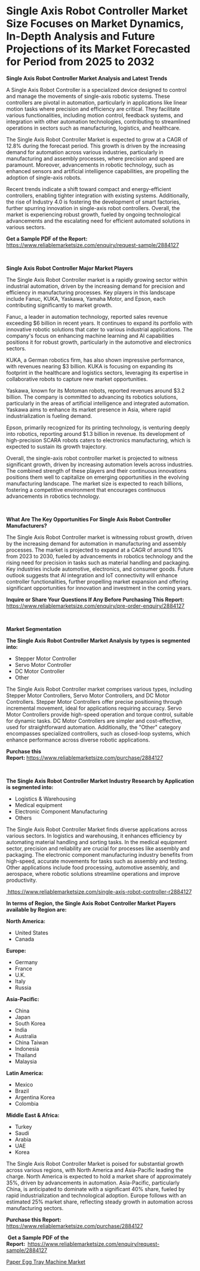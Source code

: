 <p><h1>Single Axis Robot Controller Market Size Focuses on Market Dynamics, In-Depth Analysis and Future Projections of its Market Forecasted for Period from 2025 to 2032</h1></p><p><strong>Single Axis Robot Controller Market Analysis and Latest Trends</strong></p>
<p><p>A Single Axis Robot Controller is a specialized device designed to control and manage the movements of single-axis robotic systems. These controllers are pivotal in automation, particularly in applications like linear motion tasks where precision and efficiency are critical. They facilitate various functionalities, including motion control, feedback systems, and integration with other automation technologies, contributing to streamlined operations in sectors such as manufacturing, logistics, and healthcare.</p><p>The Single Axis Robot Controller Market is expected to grow at a CAGR of 12.8% during the forecast period. This growth is driven by the increasing demand for automation across various industries, particularly in manufacturing and assembly processes, where precision and speed are paramount. Moreover, advancements in robotic technology, such as enhanced sensors and artificial intelligence capabilities, are propelling the adoption of single-axis robots.</p><p>Recent trends indicate a shift toward compact and energy-efficient controllers, enabling tighter integration with existing systems. Additionally, the rise of Industry 4.0 is fostering the development of smart factories, further spurring innovation in single-axis robot controllers. Overall, the market is experiencing robust growth, fueled by ongoing technological advancements and the escalating need for efficient automated solutions in various sectors.</p></p>
<p><strong>Get a Sample PDF of the Report:&nbsp;</strong> <a href="https://www.reliablemarketsize.com/enquiry/request-sample/2884127?utm_campaign=3045&utm_medium=2&utm_source=Github&utm_content=ia&utm_term=13032025&utm_id=single-axis-robot-controller">https://www.reliablemarketsize.com/enquiry/request-sample/2884127</a></p>
<p>&nbsp;</p>
<p><strong>Single Axis Robot Controller Major Market Players</strong></p>
<p><p>The Single Axis Robot Controller market is a rapidly growing sector within industrial automation, driven by the increasing demand for precision and efficiency in manufacturing processes. Key players in this landscape include Fanuc, KUKA, Yaskawa, Yamaha Motor, and Epson, each contributing significantly to market growth.</p><p>Fanuc, a leader in automation technology, reported sales revenue exceeding $6 billion in recent years. It continues to expand its portfolio with innovative robotic solutions that cater to various industrial applications. The company's focus on enhancing machine learning and AI capabilities positions it for robust growth, particularly in the automotive and electronics sectors.</p><p>KUKA, a German robotics firm, has also shown impressive performance, with revenues nearing $3 billion. KUKA is focusing on expanding its footprint in the healthcare and logistics sectors, leveraging its expertise in collaborative robots to capture new market opportunities.</p><p>Yaskawa, known for its Motoman robots, reported revenues around $3.2 billion. The company is committed to advancing its robotics solutions, particularly in the areas of artificial intelligence and integrated automation. Yaskawa aims to enhance its market presence in Asia, where rapid industrialization is fueling demand.</p><p>Epson, primarily recognized for its printing technology, is venturing deeply into robotics, reporting around $1.3 billion in revenue. Its development of high-precision SCARA robots caters to electronics manufacturing, which is expected to sustain its growth trajectory.</p><p>Overall, the single-axis robot controller market is projected to witness significant growth, driven by increasing automation levels across industries. The combined strength of these players and their continuous innovations positions them well to capitalize on emerging opportunities in the evolving manufacturing landscape. The market size is expected to reach billions, fostering a competitive environment that encourages continuous advancements in robotics technology.</p></p>
<p>&nbsp;</p>
<p><strong>What Are The Key Opportunities For Single Axis Robot Controller Manufacturers?</strong></p>
<p><p>The Single Axis Robot Controller market is witnessing robust growth, driven by the increasing demand for automation in manufacturing and assembly processes. The market is projected to expand at a CAGR of around 10% from 2023 to 2030, fueled by advancements in robotics technology and the rising need for precision in tasks such as material handling and packaging. Key industries include automotive, electronics, and consumer goods. Future outlook suggests that AI integration and IoT connectivity will enhance controller functionalities, further propelling market expansion and offering significant opportunities for innovation and investment in the coming years.</p></p>
<p><strong>Inquire or Share Your Questions If Any Before Purchasing This Report:</strong> <a href="https://www.reliablemarketsize.com/enquiry/pre-order-enquiry/2884127?utm_campaign=3045&utm_medium=2&utm_source=Github&utm_content=ia&utm_term=13032025&utm_id=single-axis-robot-controller">https://www.reliablemarketsize.com/enquiry/pre-order-enquiry/2884127</a></p>
<p>&nbsp;</p>
<p><strong>Market Segmentation</strong></p>
<p><strong>The Single Axis Robot Controller Market Analysis by types is segmented into:</strong></p>
<p><ul><li>Stepper Motor Controller</li><li>Servo Motor Controller</li><li>DC Motor Controller</li><li>Other</li></ul></p>
<p><p>The Single Axis Robot Controller market comprises various types, including Stepper Motor Controllers, Servo Motor Controllers, and DC Motor Controllers. Stepper Motor Controllers offer precise positioning through incremental movement, ideal for applications requiring accuracy. Servo Motor Controllers provide high-speed operation and torque control, suitable for dynamic tasks. DC Motor Controllers are simpler and cost-effective, used for straightforward automation. Additionally, the "Other" category encompasses specialized controllers, such as closed-loop systems, which enhance performance across diverse robotic applications.</p></p>
<p><strong>Purchase this Report:&nbsp;</strong><a href="https://www.reliablemarketsize.com/purchase/2884127?utm_campaign=3045&utm_medium=2&utm_source=Github&utm_content=ia&utm_term=13032025&utm_id=single-axis-robot-controller">https://www.reliablemarketsize.com/purchase/2884127</a></p>
<p>&nbsp;</p>
<p><strong>The Single Axis Robot Controller Market Industry Research by Application is segmented into:</strong></p>
<p><ul><li>Logistics & Warehousing</li><li>Medical equipment</li><li>Electronic Component Manufacturing</li><li>Others</li></ul></p>
<p><p>The Single Axis Robot Controller Market finds diverse applications across various sectors. In logistics and warehousing, it enhances efficiency by automating material handling and sorting tasks. In the medical equipment sector, precision and reliability are crucial for processes like assembly and packaging. The electronic component manufacturing industry benefits from high-speed, accurate movements for tasks such as assembly and testing. Other applications include food processing, automotive assembly, and aerospace, where robotic solutions streamline operations and improve productivity.</p></p>
<p><a href="https://www.reliablemarketsize.com/single-axis-robot-controller-r2884127?utm_campaign=3045&utm_medium=2&utm_source=Github&utm_content=ia&utm_term=13032025&utm_id=single-axis-robot-controller">&nbsp;https://www.reliablemarketsize.com/single-axis-robot-controller-r2884127</a></p>
<p><strong>In terms of Region, the Single Axis Robot Controller Market Players available by Region are:</strong></p>
<p>
    <p> <strong> North America: </strong>
        <ul>
            <li>United States</li>
            <li>Canada</li>
        </ul>
        </p> 
    <p> <strong> Europe: </strong>
        <ul>
            <li>Germany</li>
            <li>France</li>
            <li>U.K.</li>
            <li>Italy</li>
            <li>Russia</li>
        </ul>
        </p> 
    <p> <strong> Asia-Pacific: </strong>
        <ul>
            <li>China</li>
            <li>Japan</li>
            <li>South Korea</li>
            <li>India</li>
            <li>Australia</li>
            <li>China Taiwan</li>
            <li>Indonesia</li>
            <li>Thailand</li>
            <li>Malaysia</li>
        </ul>
        </p> 
    <p> <strong> Latin America: </strong>
        <ul>
            <li>Mexico</li>
            <li>Brazil</li>
            <li>Argentina Korea</li>
            <li>Colombia</li>
        </ul>
        </p> 
    <p> <strong> Middle East & Africa: </strong>
        <ul>
            <li>Turkey</li>
            <li>Saudi</li>
            <li>Arabia</li>
            <li>UAE</li>
            <li>Korea</li>
        </ul>
    </p>
    </p>
<p><p>The Single Axis Robot Controller Market is poised for substantial growth across various regions, with North America and Asia-Pacific leading the charge. North America is expected to hold a market share of approximately 35%, driven by advancements in automation. Asia-Pacific, particularly China, is anticipated to dominate with a significant 40% share, fueled by rapid industrialization and technological adoption. Europe follows with an estimated 25% market share, reflecting steady growth in automation across manufacturing sectors.</p></p>
<p><strong>Purchase this Report: </strong><a href="https://www.reliablemarketsize.com/purchase/2884127?utm_campaign=3045&utm_medium=2&utm_source=Github&utm_content=ia&utm_term=13032025&utm_id=single-axis-robot-controller">https://www.reliablemarketsize.com/purchase/2884127</a></p>
<p>&nbsp;<strong>Get a Sample PDF of the Report:&nbsp;&nbsp;</strong><a href="https://www.reliablemarketsize.com/enquiry/request-sample/2884127?utm_campaign=3045&utm_medium=2&utm_source=Github&utm_content=ia&utm_term=13032025&utm_id=single-axis-robot-controller">https://www.reliablemarketsize.com/enquiry/request-sample/2884127</a></p>
<p><strong></strong></p>
<p><p><a href="https://github.com/paljuhubeyde/Market-Research-Report-List-1/blob/main/paper-egg-tray-machine-market.md?utm_campaign=3045&utm_medium=2&utm_source=Github&utm_content=ia&utm_term=13032025&utm_id=single-axis-robot-controller">Paper Egg Tray Machine Market</a></p></p>